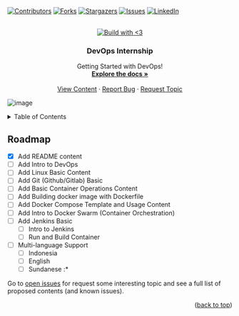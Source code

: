 <!-- Improved compatibility of back to top link: See: https://github.com/othneildrew/Best-README-Template/pull/73 -->
<a name="readme-top"></a>
<!--
*** source: https://github.com/othneildrew/Best-README-Template)
*** Thanks for checking out to this repo. 
*** If you have a suggestion that would make this better,
*** please fork the repo and create a pull request
*** or simply open an issue with the tag "enhancement".
*** Don't forget to give the project a star!
*** Thanks again! Now go create something AMAZING! :D
-->

<!-- PROJECT SHIELDS -->
<!--
*** I'm using markdown "reference style" links for readability.
*** Reference links are enclosed in brackets [ ] instead of parentheses ( ).
*** See the bottom of this document for the declaration of the reference variables
*** for contributors-url, forks-url, etc. This is an optional, concise syntax you may use.
*** https://www.markdownguide.org/basic-syntax/#reference-style-links
-->
[![Contributors][contributors-shield]][contributors-url]
[![Forks][forks-shield]][forks-url]
[![Stargazers][stars-shield]][stars-url]
[![Issues][issues-shield]][issues-url]
[![LinkedIn][linkedin-shield]][linkedin-url]

<!-- PROJECT LOGO -->
<br />
<div align="center">
  <a href="https://github.com/kgfathur/devops-internship">
    <img src="https://forthebadge.com/images/badges/built-with-love.svg" alt="Build with <3">
  </a>

  <h3 align="center">DevOps Internship</h3>

  <p align="center">
    Getting Started with DevOps!
    <br />
    <a href="https://github.com/kgfathur/devops-internship"><strong>Explore the docs »</strong></a>
    <br />
    <br />
    <a href="https://github.com/kgfathur/devops-internship">View Content</a>
    ·
    <a href="https://github.com/kgfathur/devops-internship/issues">Report Bug</a>
    ·
    <a href="https://github.com/kgfathur/devops-internship/issues">Request Topic</a>
  </p>
</div>

![image](https://orangematter.solarwinds.com/wp-content/uploads/2022/03/DevOps-lifecycle-capabilities-1024x621.png)


<!-- TABLE OF CONTENTS -->
<details>
  <summary>Table of Contents</summary>
  <ol>
    <li>
      <a href="#about-the-project">About The Project</a>
      <ul>
        <li><a href="#built-with">Built With</a></li>
      </ul>
    </li>
    <li>
      <a href="#getting-started">Getting Started</a>
      <ul>
        <li><a href="#prerequisites">Prerequisites</a></li>
        <li><a href="#installation">Installation</a></li>
      </ul>
    </li>
    <li><a href="#usage">Usage</a></li>
    <li><a href="#roadmap">Roadmap</a></li>
    <li><a href="#contributing">Contributing</a></li>
    <li><a href="#license">License</a></li>
    <li><a href="#contact">Contact</a></li>
    <li><a href="#acknowledgments">Acknowledgments</a></li>
  </ol>
</details>


<!-- ROADMAP -->
## Roadmap

- [x] Add README content
- [ ] Add Intro to DevOps
- [ ] Add Linux Basic Content
- [ ] Add Git (Github/Gitlab) Basic
- [ ] Add Basic Container Operations Content
- [ ] Add Building docker image with Dockerfile
- [ ] Add Docker Compose Template and Usage Content
- [ ] Add Intro to Docker Swarm (Container Orchestration)
- [ ] Add Jenkins Basic
    - [ ] Intro to Jenkins
    - [ ] Run and Build Container
- [ ] Multi-language Support
    - [ ] Indonesia
    - [ ] English
    - [ ] Sundanese :*

Go to [open issues](https://github.com/kgfathur/devops-internship/issues) for request some interesting topic and see a full list of proposed contents (and known issues).

<p align="right">(<a href="#readme-top">back to top</a>)</p>


<!-- MARKDOWN LINKS & IMAGES -->
<!-- https://www.markdownguide.org/basic-syntax/#reference-style-links -->
[contributors-shield]: https://img.shields.io/github/contributors/kgfathur/devops-internship.svg?style=for-the-badge
[contributors-url]: https://github.com/kgfathur/devops-internship/graphs/contributors
[forks-shield]: https://img.shields.io/github/forks/kgfathur/devops-internship.svg?style=for-the-badge
[forks-url]: https://github.com/kgfathur/devops-internship/network/members
[stars-shield]: https://img.shields.io/github/stars/kgfathur/devops-internship.svg?style=for-the-badge
[stars-url]: https://github.com/kgfathur/devops-internship/stargazers
[issues-shield]: https://img.shields.io/github/issues/kgfathur/devops-internship.svg?style=for-the-badge
[issues-url]: https://github.com/kgfathur/devops-internship/issues
[license-shield]: https://img.shields.io/github/license/kgfathur/devops-internship.svg?style=for-the-badge
[license-url]: https://github.com/kgfathur/devops-internship/blob/master/LICENSE.txt
[linkedin-shield]: https://img.shields.io/badge/-LinkedIn-black.svg?style=for-the-badge&logo=linkedin&colorB=555
[linkedin-url]: https://linkedin.com/in/kgfathur
[home-image]: https://orangematter.solarwinds.com/wp-content/uploads/2022/03/DevOps-lifecycle-capabilities-1024x621.png